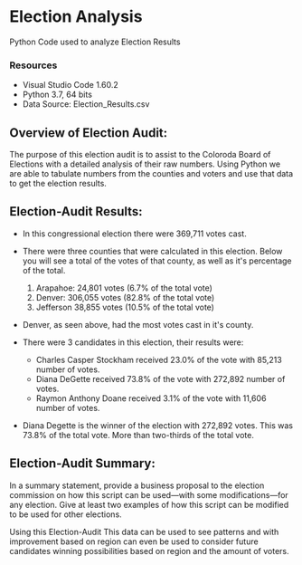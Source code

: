 # Election Analysis
Python Code used to analyze Election Results

### Resources
- Visual Studio Code 1.60.2
- Python 3.7, 64 bits
- Data Source: Election_Results.csv

## Overview of Election Audit:

The purpose of this election audit is to assist to the Coloroda Board of Elections with a detailed analysis of their raw numbers. Using Python we are able to tabulate numbers from the counties and voters and use that data to get the election results. 

## Election-Audit Results: 
- In this congressional election there were 369,711 votes cast.
- There were three counties that were calculated in this election. Below you will see a total of the votes of that county, as well as it's percentage of the total.
    1. Arapahoe: 24,801 votes (6.7% of the total vote) 
    2. Denver: 306,055 votes (82.8% of the total vote)
    3. Jefferson 38,855 votes (10.5% of the total vote)
 
- Denver, as seen above, had the most votes cast in it's county.

- There were 3 candidates in this election, their results were:
    - Charles Casper Stockham received 23.0% of the vote with 85,213 number of votes.
    - Diana DeGette received 73.8% of the vote with 272,892 number of votes.
    - Raymon Anthony Doane received 3.1% of the vote with 11,606 number of votes.

- Diana Degette is the winner of the election with 272,892 votes. This was 73.8% of the total vote. More than two-thirds of the total vote. 

## Election-Audit Summary: 
In a summary statement, provide a business proposal to the election commission on how this script can be used—with some modifications—for any election. Give at least two examples of how this script can be modified to be used for other elections.

Using this Election-Audit This data can be used to see patterns and with improvement based on region can even be used to consider future candidates winning possibilities based on region and the amount of voters. 
